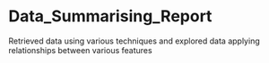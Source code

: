 # Data_Summarising_Report
Retrieved data using various techniques and explored data applying relationships between various features 
